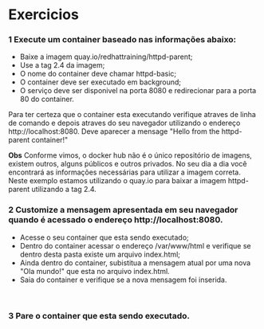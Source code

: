# Exercicios

### 1 Execute um container baseado nas informações abaixo:
* Baixe a imagem quay.io/redhattraining/httpd-parent;
* Use a tag 2.4 da imagem;
* O nome do container deve chamar httpd-basic;
* O container deve ser executado em background;
* O serviço deve ser disponivel na porta 8080 e redirecionar para a porta 80 do container.

Para ter certeza que o container esta executando verifique atraves de linha de comando e depois atraves do seu navegador utilizando o endereço http://localhost:8080. Deve aparecer a mensage "Hello from the httpd-parent container!"

**Obs**
Conforme vimos, o docker hub não é o único repositório de imagens, existem outros, alguns públicos e outros privados. No seu dia a dia você encontrará as informações necessárias para utilizar a imagem correta. Neste exemplo estamos utilizando o quay.io para baixar a imagem httpd-parent utilizando a tag 2.4.
</br>

### 2 Customize a mensagem apresentada em seu navegador quando é acessado o endereço http://localhost:8080.

* Acesse o seu container que esta sendo executado;
* Dentro do container acessar o endereço /var/www/html e verifique se dentro desta pasta existe um arquivo index.html;
* Ainda dentro do container, subistitua a mensagem atual por uma nova "Ola mundo!" que esta no arquivo index.html.
* Saia do container e verifique se a nova mensagem foi inserida. 
</br>

### 3 Pare o container que esta sendo executado.
